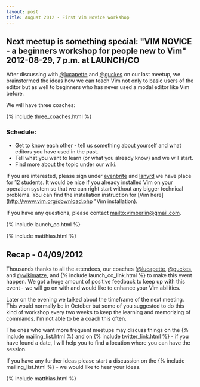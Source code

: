 ```yaml
---
layout: post
title: August 2012 - First Vim Novice workshop
---
```


## Next meetup is something special: "VIM NOVICE - a beginners workshop for people new to Vim" 2012-08-29, 7 p.m. at LAUNCH/CO

After discussing with [@lucapette](https://twitter.com/lucapette) and [@guckes](https://twitter.com/guckes) on our last meetup, we
brainstormed the ideas how we can teach Vim not only to basic users of the editor but as well to beginners who has never used a
modal editor like Vim before.

We will have three coaches:

{% include three_coaches.html %}


### Schedule:

- Get to know each other - tell us something about yourself and what editors you have used in the past.
- Tell what you want to learn (or what you already know) and we will start.
- Find more about the topic under our [wiki](https://github.com/vimberlin/vimberlin.de/wiki/vimberlin-workshop-for-newbies "wiki").

If you are interested, please sign under [evenbrite](http://vimberlin-eorg.eventbrite.com/ "eventbrite") and [lanyrd](http://lanyrd.com/2012/vimberlin-2-august/ "lanyrd") we have place for 12 students. It would be nice if you already installed Vim on your operation system so that we can right start without any bigger technical problems. You can find the installation instruction for [Vim here](http://www.vim.org/download.php "Vim installation).

If you have any questions, please contact <mailto:vimberlin@gmail.com>.

{% include launch_co.html %}

{% include matthias.html %}


## Recap - 04/09/2012

Thousands thanks to all the attendees, our coaches ([@lucapette](https://twitter.com/lucapette), [@guckes](https://twitter.com/guckes),
and [@wikimatze](https://twitter.com/wikimatze), and {% include launch_co_link.html %} to make this event happen. We got a
huge amount of positive feedback to keep up with this event - we will go on with and would like to enhance your Vim abilities.

Later on the evening we talked about the timeframe of the next meeting. This would normally be in October but some of you
suggested to do this kind of workshop every two weeks to keep the learning and memorizing of commands. I'm not able to be a coach
this often.

The ones who want more frequent meetups may discuss things on the {% include mailing_list.html %} and on {% include twitter_link.html %} - if you have found a date, I will help you to find a location where you can have the session.

If you have any further ideas please start a discussion on the {% include mailing_list.html %} - we would like to hear your ideas.

{% include matthias.html %}
